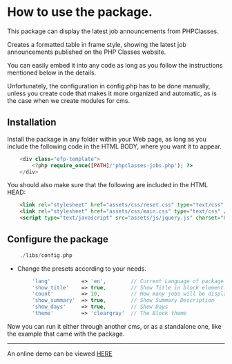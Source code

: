 # How to use the package.

This package can display the latest job announcements from PHPClasses.

Creates a formatted table in frame style, showing the latest job announcements published on the PHP Classes website.

You can easily embed it into any code as long as you follow the instructions mentioned below in the details.

Unfortunately, the configuration in config.php has to be done manually, unless you create code that makes it more organized and automatic, as is the case when we create modules for cms.


## Installation

Install the package in any folder within your Web page, as long as you include the following code in the HTML BODY, where you want it to appear.

``` php
    <div class="efp-template">
        <?php require_once([PATH]/'phpclasses-jobs.php'); ?>
    </div>
```

You should also make sure that the following are included in the HTML HEAD:

``` html
    <link rel="stylesheet" href="assets/css/reset.css" type="text/css" />
    <link rel="stylesheet" href="assets/css/main.css" type="text/css" />
    <script type="text/javascript" src="assets/js/jquery.js" charset="UTF-8"></script> 
```

## Configure the package

```php
    ./libs/config.php
```

- Change the presets according to your needs.

``` php
        'lang'          => 'en',        // Current Language of package
        'show_title'    => true,        // Show Title in block element.
        'count'         => 10,			// How many jobs will be displayed.
        'show_summary'	=> true,		// Show Summary Description
        'show_days'	    => true,		// Show Days
        'theme'         => 'cleargray'	// The Block theme
```  

Now you can run it either through another cms, or as a standalone one, like the example that came with the package.

--- 

An online demo can be viewed [HERE](https://demo.ascoos.com/tests/phpclasses-jobs/)
